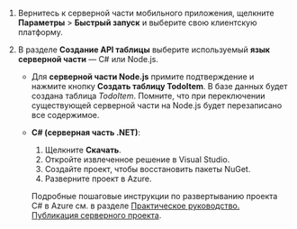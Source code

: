 
1. Вернитесь к серверной части мобильного приложения, щелкните **Параметры** > **Быстрый запуск** и выберите свою клиентскую платформу. 

2. В разделе **Создание API таблицы** выберите используемый **язык серверной части** — C# или Node.js.

	+ Для **серверной части Node.js** примите подтверждение и нажмите кнопку **Создать таблицу TodoItem**. В базе данных будет создана таблица *TodoItem*. Помните, что при переключении существующей серверной части на Node.js будет перезаписано все содержимое.

	+ **C# (серверная часть .NET)**:
		1. Щелкните **Скачать**.
		2. Откройте извлеченное решение в Visual Studio.
		3. Создайте проект, чтобы восстановить пакеты NuGet. 
		4. Разверните проект в Azure. 
	
		Подробные пошаговые инструкции по развертыванию проекта C# в Azure см. в разделе [Практическое руководство. Публикация серверного проекта](../articles/app-service-mobile/app-service-mobile-dotnet-backend-how-to-use-server-sdk.md#publish-server-project).

